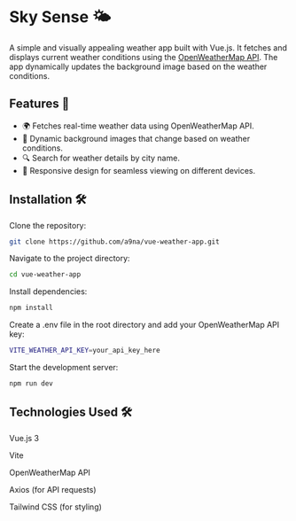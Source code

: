 # Sky Sense 🌤️

A simple and visually appealing weather app built with Vue.js. It fetches and displays current weather conditions using the [OpenWeatherMap API](https://openweathermap.org/api). The app dynamically updates the background image based on the weather conditions.

## Features 🚀

- 🌍 Fetches real-time weather data using OpenWeatherMap API.
- 🎨 Dynamic background images that change based on weather conditions.
- 🔍 Search for weather details by city name.
- 📱 Responsive design for seamless viewing on different devices.

## Installation 🛠️

Clone the repository:
   ```sh
   git clone https://github.com/a9na/vue-weather-app.git
   ```
   
Navigate to the project directory:
  ```sh
  cd vue-weather-app
  ```

Install dependencies:
  ```sh
  npm install
  ```

Create a .env file in the root directory and add your OpenWeatherMap API key:
  ```sh
  VITE_WEATHER_API_KEY=your_api_key_here
  ```

Start the development server:
  ```sh
  npm run dev
  ```

## Technologies Used 🛠️

Vue.js 3

Vite

OpenWeatherMap API

Axios (for API requests)

Tailwind CSS (for styling)

